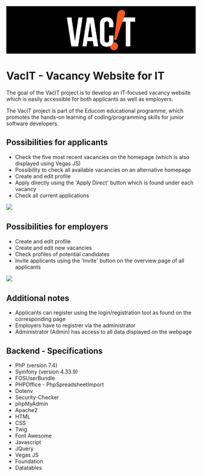 <img src="public/assets/logo/Github_Image.png"/>

# VacIT - Vacancy Website for IT

The goal of the VacIT project is to develop an IT-focused vacancy website which is easily accessible for both applicants as well as employers.  

The VacIT project is part of the Educom educational programme, which promotes the hands-on learning of coding/programming skills for junior software developers. 

## Possibilities for applicants  

* Check the five most recent vacancies on the homepage (which is also displayed using Vegas JS)  
* Possibility to check all available vacancies on an alternative homepage  
* Create and edit profile  
* Apply directly using the 'Apply Direct' button which is found under each vacancy  
* Check all current applications 

<img src="public/assets/screenshots/Group 1.png"/>

## Possibilities for employers

* Create and edit profile  
* Create and edit new vacancies  
* Check profiles of potential candidates  
* Invite applicants using the 'Invite' button on the overview page of all applicants  

<img src="public/assets/screenshots/Group 2.png"/>

## Additional notes

* Applicants can register using the login/registration tool as found on the corresponding page
* Employers have to registrer via the administrator
* Administrator (Admin) has access to all data displayed on the webpage

## Backend - Specifications

* PhP (version 7.4)
* Symfony (version 4.33.9)
* FOSUserBundle
* PHPOffice - PhpSpreadsheetImport
* Dotenv
* Security-Checker
* phpMyAdmin
* Apache2
* HTML
* CSS
* Twig
* Font Awesome
* Javascript
* JQuery
* Vegas JS
* Foundation
* Datatables





	







